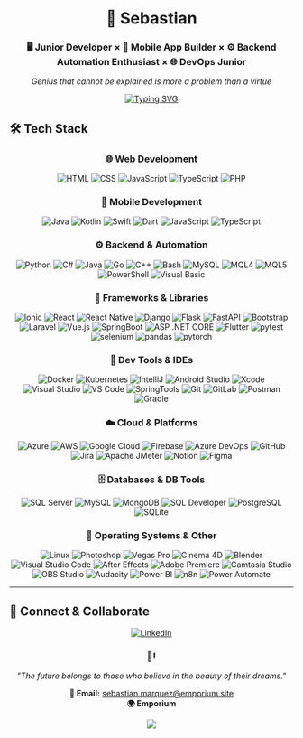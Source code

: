 <div align="center">

# 🌟 Sebastian

### 🖥️ Junior Developer × 📱 Mobile App Builder × ⚙️ Backend Automation Enthusiast × 🌐 DevOps Junior

*Genius that cannot be explained is more a problem than a virtue*

[![Typing SVG](https://readme-typing-svg.demolab.com?font=Fira+Code&weight=500&size=20&duration=3000&pause=1000&color=50C878&center=true&vCenter=true&multiline=true&width=700&height=80&lines=Driven+by+Curiosity+and+Growth;Code%2C+Learn%2C+Improve%2C+Repeat+🔁)](https://git.io/typing-svg)

</div>


## 🛠️ Tech Stack

<div align="center">

### 🌐 Web Development
![HTML](https://img.shields.io/badge/HTML-E34F26?logo=html5&logoColor=white&style=for-the-badge)
![CSS](https://img.shields.io/badge/CSS-1572B6?logo=css3&logoColor=white&style=for-the-badge)
![JavaScript](https://img.shields.io/badge/JavaScript-F7DF1E?logo=javascript&logoColor=black&style=for-the-badge)
![TypeScript](https://img.shields.io/badge/TypeScript-3178C6?logo=typescript&logoColor=white&style=for-the-badge)
![PHP](https://img.shields.io/badge/PHP-777BB4?logo=php&logoColor=white&style=for-the-badge)

### 📱 Mobile Development
![Java](https://img.shields.io/badge/Java-007396?logo=java&logoColor=white&style=for-the-badge)
![Kotlin](https://img.shields.io/badge/Kotlin-7F52FF?logo=kotlin&logoColor=white&style=for-the-badge)
![Swift](https://img.shields.io/badge/Swift-FA7343?logo=swift&logoColor=white&style=for-the-badge)
![Dart](https://img.shields.io/badge/Dart-0175C2?logo=dart&logoColor=white&style=for-the-badge)
![JavaScript](https://img.shields.io/badge/JavaScript-F7DF1E?logo=javascript&logoColor=black&style=for-the-badge)
![TypeScript](https://img.shields.io/badge/TypeScript-3178C6?logo=typescript&logoColor=white&style=for-the-badge)

### ⚙️ Backend & Automation
![Python](https://img.shields.io/badge/Python-3776AB?logo=python&logoColor=white&style=for-the-badge)
![C#](https://img.shields.io/badge/C%23-239120?logo=csharp&logoColor=white&style=for-the-badge)
![Java](https://img.shields.io/badge/Java-007396?logo=java&logoColor=white&style=for-the-badge)
![Go](https://img.shields.io/badge/Go-00ADD8?logo=go&logoColor=white&style=for-the-badge)
![C++](https://img.shields.io/badge/C++-00599C?logo=cplusplus&logoColor=white&style=for-the-badge)
![Bash](https://img.shields.io/badge/Bash-4EAA25?logo=gnu-bash&logoColor=white&style=for-the-badge)
![MySQL](https://img.shields.io/badge/MySQL-4479A1?logo=mysql&logoColor=white&style=for-the-badge)
![MQL4](https://img.shields.io/badge/MQL4-000000?logo=metatrader&logoColor=white&style=for-the-badge)
![MQL5](https://img.shields.io/badge/MQL5-000000?logo=metatrader&logoColor=white&style=for-the-badge)
![PowerShell](https://img.shields.io/badge/PowerShell-5391FE?logo=powershell&logoColor=white&style=for-the-badge)
![Visual Basic](https://img.shields.io/badge/Visual%20Basic-512BD4?logo=dotnet&logoColor=white&style=for-the-badge)


### 🧰 Frameworks & Libraries

![Ionic](https://img.shields.io/badge/Ionic-3880FF?logo=ionic&logoColor=white&style=for-the-badge)
![React](https://img.shields.io/badge/React-61DAFB?logo=react&logoColor=black&style=for-the-badge)
![React Native](https://img.shields.io/badge/React%20Native-61DAFB?logo=react&logoColor=black&style=for-the-badge)
![Django](https://img.shields.io/badge/Django-092E20?logo=django&logoColor=white&style=for-the-badge)
![Flask](https://img.shields.io/badge/Flask-000000?logo=flask&logoColor=white&style=for-the-badge)
![FastAPI](https://img.shields.io/badge/FastAPI-009688?logo=fastapi&logoColor=white&style=for-the-badge)
![Bootstrap](https://img.shields.io/badge/Bootstrap-7952B3?logo=bootstrap&logoColor=white&style=for-the-badge)
![Laravel](https://img.shields.io/badge/Laravel-FF2D20?logo=laravel&logoColor=white&style=for-the-badge)
![Vue.js](https://img.shields.io/badge/Vue.js-4FC08D?logo=vue.js&logoColor=white&style=for-the-badge)
![SpringBoot](https://img.shields.io/badge/Spring%20Boot-6DB33F?logo=spring&logoColor=white&style=for-the-badge)
![ASP .NET CORE](https://img.shields.io/badge/ASP.NET-512BD4?logo=dotnet&logoColor=white&style=for-the-badge)
![Flutter](https://img.shields.io/badge/Flutter-02569B?logo=flutter&logoColor=white&style=for-the-badge)
![pytest](https://img.shields.io/badge/Pytest-0A9EDC?logo=pytest&logoColor=white&style=for-the-badge)
![selenium](https://img.shields.io/badge/Selenium-43B02A?logo=selenium&logoColor=white&style=for-the-badge)
![pandas](https://img.shields.io/badge/Pandas-150458?logo=pandas&logoColor=white&style=for-the-badge)
![pytorch](https://img.shields.io/badge/PyTorch-EE4C2C?logo=pytorch&logoColor=white&style=for-the-badge)

### 🧪 Dev Tools & IDEs

![Docker](https://img.shields.io/badge/Docker-2496ED?logo=docker&logoColor=white&style=for-the-badge)
![Kubernetes](https://img.shields.io/badge/Kubernetes-326CE5?logo=kubernetes&logoColor=white&style=for-the-badge)
![IntelliJ](https://img.shields.io/badge/IntelliJ%20IDEA-000000?logo=intellijidea&logoColor=white&style=for-the-badge)
![Android Studio](https://img.shields.io/badge/Android%20Studio-3DDC84?logo=androidstudio&logoColor=white&style=for-the-badge)
![Xcode](https://img.shields.io/badge/Xcode-147EFB?logo=xcode&logoColor=white&style=for-the-badge)
![Visual Studio](https://img.shields.io/badge/Visual%20Studio-5C2D91?logo=visualstudio&logoColor=white&style=for-the-badge)
![VS Code](https://img.shields.io/badge/Visual%20Studio%20Code-007ACC?logo=visualstudiocode&logoColor=white&style=for-the-badge)
![SpringTools](https://img.shields.io/badge/Spring%20Tools-6DB33F?logo=spring&logoColor=white&style=for-the-badge)
![Git](https://img.shields.io/badge/Git-F05032?logo=git&logoColor=white&style=for-the-badge)
![GitLab](https://img.shields.io/badge/GitLab-FC6D26?logo=gitlab&logoColor=white&style=for-the-badge)
![Postman](https://img.shields.io/badge/Postman-FF6C37?logo=postman&logoColor=white&style=for-the-badge)
![Gradle](https://img.shields.io/badge/Gradle-02303A?logo=gradle&logoColor=white&style=for-the-badge)

### ☁️ Cloud & Platforms

![Azure](https://img.shields.io/badge/Microsoft%20Azure-0078D4?logo=microsoftazure&logoColor=white&style=for-the-badge)
![AWS](https://img.shields.io/badge/Amazon%20AWS-232F3E?logo=amazonaws&logoColor=white&style=for-the-badge)
![Google Cloud](https://img.shields.io/badge/Google%20Cloud-4285F4?logo=googlecloud&logoColor=white&style=for-the-badge)
![Firebase](https://img.shields.io/badge/Firebase-FFCA28?logo=firebase&logoColor=black&style=for-the-badge)
![Azure DevOps](https://img.shields.io/badge/Azure%20DevOps-0078D7?logo=azuredevops&logoColor=white&style=for-the-badge)
![GitHub](https://img.shields.io/badge/GitHub-181717?logo=github&logoColor=white&style=for-the-badge)
![Jira](https://img.shields.io/badge/Jira-0052CC?logo=jira&logoColor=white&style=for-the-badge)
![Apache JMeter](https://img.shields.io/badge/Apache%20JMeter-D22128?logo=apachejmeter&logoColor=white&style=for-the-badge)
![Notion](https://img.shields.io/badge/Notion-000000?logo=notion&logoColor=white&style=for-the-badge)
![Figma](https://img.shields.io/badge/Figma-F24E1E?logo=figma&logoColor=white&style=for-the-badge)

### 🗄️ Databases & DB Tools

![SQL Server](https://img.shields.io/badge/Microsoft%20SQL%20Server-CC2927?logo=microsoftsqlserver&logoColor=white&style=for-the-badge)
![MySQL](https://img.shields.io/badge/MySQL-4479A1?logo=mysql&logoColor=white&style=for-the-badge)
![MongoDB](https://img.shields.io/badge/MongoDB-47A248?logo=mongodb&logoColor=white&style=for-the-badge)
![SQL Developer](https://img.shields.io/badge/Oracle-FF0000?logo=oracle&logoColor=white&style=for-the-badge)
![PostgreSQL](https://img.shields.io/badge/PostgreSQL-4169E1?logo=postgresql&logoColor=white&style=for-the-badge)
![SQLite](https://img.shields.io/badge/SQLite-003B57?logo=sqlite&logoColor=white&style=for-the-badge)

### 🐧 Operating Systems & Other

![Linux](https://img.shields.io/badge/Linux-FCC624?logo=linux&logoColor=black&style=for-the-badge)
![Photoshop](https://img.shields.io/badge/Adobe%20Photoshop-31A8FF?logo=adobephotoshop&logoColor=white&style=for-the-badge)
![Vegas Pro](https://img.shields.io/badge/Vegas%20Pro-000000?logo=sony&logoColor=white&style=for-the-badge)
![Cinema 4D](https://img.shields.io/badge/Cinema%204D-011A6A?logo=maxon&logoColor=white&style=for-the-badge)
![Blender](https://img.shields.io/badge/Blender-F5792A?logo=blender&logoColor=white&style=for-the-badge)
![Visual Studio Code](https://img.shields.io/badge/Visual%20Studio%20Code-007ACC?logo=visualstudiocode&logoColor=white&style=for-the-badge)
![After Effects](https://img.shields.io/badge/After%20Effects-9999FF?logo=adobe&logoColor=white&style=for-the-badge)
![Adobe Premiere](https://img.shields.io/badge/Adobe%20Premiere-EA77FF?logo=adobe&logoColor=white&style=for-the-badge)
![Camtasia Studio](https://img.shields.io/badge/Camtasia-1C9B3E?logo=techsmith&logoColor=white&style=for-the-badge)
![OBS Studio](https://img.shields.io/badge/OBS%20Studio-302E31?logo=obsstudio&logoColor=white&style=for-the-badge)
![Audacity](https://img.shields.io/badge/Audacity-0000CC?logo=audacity&logoColor=white&style=for-the-badge)
![Power BI](https://img.shields.io/badge/Power%20BI-F2C811?logo=powerbi&logoColor=black&style=for-the-badge)
![n8n](https://img.shields.io/badge/n8n-EF5A28?logo=n8n&logoColor=white&style=for-the-badge)
![Power Automate](https://img.shields.io/badge/Power%20Automate-0066FF?logo=powerautomate&logoColor=white&style=for-the-badge)




</div>

---


## 🤝 Connect & Collaborate

<div align="center">

[![LinkedIn](https://img.shields.io/badge/LinkedIn-0077B5?style=for-the-badge&logo=linkedin&logoColor=white)](https://www.linkedin.com/in/sebastián-márquez-226325261/)


### 💌!

*"The future belongs to those who believe in the beauty of their dreams."*

**📧 Email:** [sebastian.marquez@emporium.site](mailto:your.email@example.com)  
**🌍 Emporium**

</div>

<div align="center">
  <img src="https://capsule-render.vercel.app/api?type=waving&color=gradient&customColorList=6,11,20&height=100&section=footer&text=Thanks%20for%20visiting!&fontSize=16&fontColor=fff&animation=twinkling"/>
</div>
